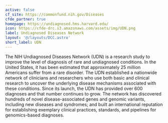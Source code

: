 ```yaml
---
active: false
cf_site: https://commonfund.nih.gov/Diseases
cfde_partner: true
homepage: https://undiagnosed.hms.harvard.edu/
icon: https://cfde-drc.s3.amazonaws.com/assets/img/UDN.png
label: Undiagnosed Diseases Network
layout: '@/layouts/DCC.astro'
short_label: UDN
---
```

The NIH Undiagnosed Diseases Network (UDN) is a research study to improve the level of diagnosis of rare and undiagnosed conditions. In the United States, it has been estimated that approximately 25 million Americans suffer from a rare disorder. The UDN established a nationwide network of clinicians and researchers who use both basic and clinical research to uncover the underlying disease mechanisms associated with these conditions. Since its launch, the UDN has provided over 600 diagnoses and that number continues to grow. The network has discovered hundreds of novel disease-associated genes and genomic variants, including new diseases and syndromes; and built an international reputation for establishing exemplary clinical practices, standards, and pipelines for genomics-based diagnoses.